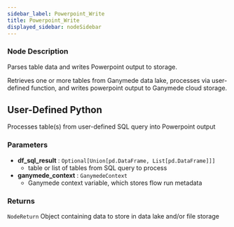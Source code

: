 ```yaml
---
sidebar_label: Powerpoint_Write
title: Powerpoint_Write
displayed_sidebar: nodeSidebar
---
```


### Node Description
Parses table data and writes Powerpoint output to storage.

Retrieves one or more tables from Ganymede data lake, processes via user-defined function,
and writes powerpoint output to Ganymede cloud storage.
## User-Defined Python
Processes table(s) from user-defined SQL query into Powerpoint output


### Parameters
- **df_sql_result** : `Optional[Union[pd.DataFrame, List[pd.DataFrame]]]`
    - table or list of tables from SQL query to process
- **ganymede_context** : `GanymedeContext`
    - Ganymede context variable, which stores flow run metadata


### Returns
`NodeReturn`
  Object containing data to store in data lake and/or file storage